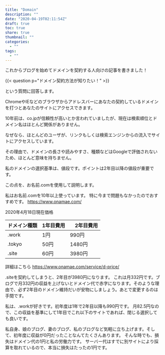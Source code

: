 ```yaml
---
title: "Domain"
description: ""
date: "2020-04-19T02:11:54Z"
draft: true
toc: true
share: true
thumbnail: ""
categories:
  - ""
tags:
  - ""
---
```


これからブログを始めてドメインを契約する人向けの記事を書きました！

<!--more-->

{{< question p="ドメイン契約方法が知りたい！" >}}

という質問に回答します。

ChromeやIEなどのブラウザからアドレスバーにあなたの契約しているドメインを打つとあなたのサイトにアクセスできます。

10年前は、co.jpが信頼性が高いとか言われていましたが、現在は検索順位とドメイン名はほとんど関係がありません。

なぜなら、ほとんどのユーザが、リンクもしくは検索エンジンからの流入でサイトにアクセスしています。

その理由で、ドメインの長さや読みやすさ、種類などはGoogleで評価されないため、ほとんど意味を持ちません。

私のドメインの選択基準は、値段です。ポイントは2年目以降の値段が重要です。

この点を、お名前.comを使用して説明します。

私はお名前.comを10年以上使っています。
特に今まで問題もなかったのでおすすめです。
https://www.onamae.com/

2020年4月18日現在価格

|  ドメイン種類  |  1年目費用 |　2年目費用 |
| ---- | ---- | ---- |
|  .work |  1円  | 990円 |
|  .tokyo |  50円  | 1480円 |
|  .site |  60円  | 3980円 |

詳細はこちら
https://www.onamae.com/service/d-price/

.siteを契約してしまうと、2年目が3980円になります。
これは月332円です。ブログで月332円の収益を上げないとドメイン代で赤字になります。そのような理由で、必ず2年目のドメイン維持だいが安物にしましょう。あとで変更するのは手間です。

私は、.workが好きです。初年度は1年で2年目以降も990円です。
月82.5円なので、この収益を基準にして1年目でこれ以下のサイトであれば、閉じる選択しても良いです。

私自身、娘のブログ、妻のブログ、私のブログなど気軽に立ち上げます。そして、初年度に収益が0円だったことなんてたくさんあります。
そんな時でも、損失はドメイン代の1円と私の労働力です。
サーバー代はすでに別サイトにより採算を取れているので、本当に損失はたったの1円です。

